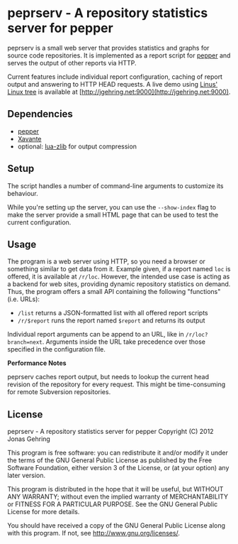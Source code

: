 peprserv - A repository statistics server for pepper
====================================================

peprserv is a small web server that provides statistics and graphs
for source code repositories. It is implemented as a report script for 
[pepper](http://scm-pepper.sourceforge.net) and serves the output of
other reports via HTTP.

Current features include individual report configuration, caching of
report output and answering to HTTP HEAD requests. A live demo using
[Linus' Linux tree](http://git.kernel.org/?p=linux/kernel/git/torvalds/linux.git)
is available at [http://jgehring.net:9000](http://jgehring.net:9000).


Dependencies
------------
-   [pepper](http://scm-pepper.sourceforge.net)
-   [Xavante](http://keplerproject.github.com/xavante/)
-   optional: [lua-zlib](https://github.com/brimworks/lua-zlib) for output
    compression 


Setup
-----
The script handles a number of command-line arguments to customize
its behaviour. 

While you're setting up the server, you can use the `--show-index` flag
to make the server provide a small HTML page that can be used to test
the current configuration.


Usage
-----
The program is a web server using HTTP, so you need a browser or something
similar to get data from it. Example given, if a report named `loc` is
offered, it is available at `/r/loc`. However, the intended use case is
acting as a backend for web sites, providing dynamic repository statistics
on demand. Thus, the program offers a small API containing the following
"functions" (i.e. URLs):

-   `/list` returns a JSON-formatted list with all offered report scripts
-   `/r/$report` runs the report named `$report` and returns its output

Individual report arguments can be append to an URL, like in `/r/loc?branch=next`.
Arguments inside the URL take precedence over those specified in the
configuration file.

**Performance Notes**

peprserv caches report output, but needs to lookup the current head
revision of the repository for every request. This might be time-consuming
for remote Subversion repositories.


License
-------
peprserv - A repository statistics server for pepper
Copyright (C) 2012 Jonas Gehring

This program is free software: you can redistribute it and/or modify
it under the terms of the GNU General Public License as published by
the Free Software Foundation, either version 3 of the License, or
(at your option) any later version.

This program is distributed in the hope that it will be useful,
but WITHOUT ANY WARRANTY; without even the implied warranty of
MERCHANTABILITY or FITNESS FOR A PARTICULAR PURPOSE.  See the 
GNU General Public License for more details.

You should have received a copy of the GNU General Public License
along with this program.  If not, see <http://www.gnu.org/licenses/>.                                                                       
